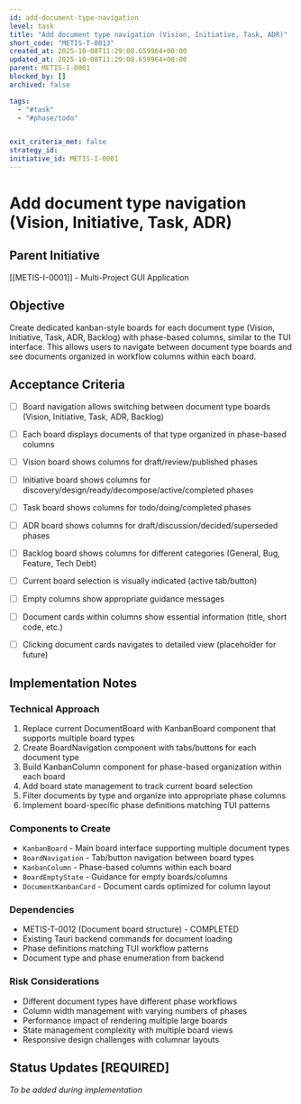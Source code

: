 ```yaml
---
id: add-document-type-navigation
level: task
title: "Add document type navigation (Vision, Initiative, Task, ADR)"
short_code: "METIS-T-0013"
created_at: 2025-10-08T11:29:08.659964+00:00
updated_at: 2025-10-08T11:29:08.659964+00:00
parent: METIS-I-0001
blocked_by: []
archived: false

tags:
  - "#task"
  - "#phase/todo"


exit_criteria_met: false
strategy_id: 
initiative_id: METIS-I-0001
---
```


# Add document type navigation (Vision, Initiative, Task, ADR)

## Parent Initiative

[[METIS-I-0001]] - Multi-Project GUI Application

## Objective

Create dedicated kanban-style boards for each document type (Vision, Initiative, Task, ADR, Backlog) with phase-based columns, similar to the TUI interface. This allows users to navigate between document type boards and see documents organized in workflow columns within each board.



## Acceptance Criteria

- [ ] Board navigation allows switching between document type boards (Vision, Initiative, Task, ADR, Backlog)
- [ ] Each board displays documents of that type organized in phase-based columns
- [ ] Vision board shows columns for draft/review/published phases
- [ ] Initiative board shows columns for discovery/design/ready/decompose/active/completed phases
- [ ] Task board shows columns for todo/doing/completed phases
- [ ] ADR board shows columns for draft/discussion/decided/superseded phases
- [ ] Backlog board shows columns for different categories (General, Bug, Feature, Tech Debt)
- [ ] Current board selection is visually indicated (active tab/button)
- [ ] Empty columns show appropriate guidance messages
- [ ] Document cards within columns show essential information (title, short code, etc.)
- [ ] Clicking document cards navigates to detailed view (placeholder for future)



## Implementation Notes

### Technical Approach
1. Replace current DocumentBoard with KanbanBoard component that supports multiple board types
2. Create BoardNavigation component with tabs/buttons for each document type
3. Build KanbanColumn component for phase-based organization within each board
4. Add board state management to track current board selection
5. Filter documents by type and organize into appropriate phase columns
6. Implement board-specific phase definitions matching TUI patterns

### Components to Create
- `KanbanBoard` - Main board interface supporting multiple document types
- `BoardNavigation` - Tab/button navigation between board types
- `KanbanColumn` - Phase-based columns within each board
- `BoardEmptyState` - Guidance for empty boards/columns
- `DocumentKanbanCard` - Document cards optimized for column layout

### Dependencies
- METIS-T-0012 (Document board structure) - COMPLETED
- Existing Tauri backend commands for document loading
- Phase definitions matching TUI workflow patterns
- Document type and phase enumeration from backend

### Risk Considerations
- Different document types have different phase workflows
- Column width management with varying numbers of phases
- Performance impact of rendering multiple large boards
- State management complexity with multiple board views
- Responsive design challenges with columnar layouts

## Status Updates **[REQUIRED]**

*To be added during implementation*